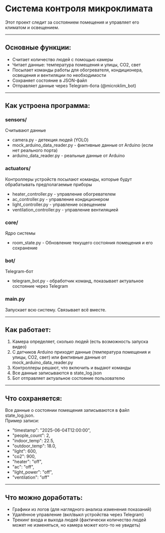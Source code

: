 # Cистема контроля микроклимата

Этот проект следит за состоянием помещения и управляет его климатом и освещением.

---


## Основные функции:
- Считает количество людей с помощью камеры
- Читает данные: температура помещения и улицы, CO2, свет
- Посылает команды работы для обогревателя, кондиционера, освещения и вентиляции по необходимости
- Сохраняет состояние в JSON-файл
- Отправляет данные через Telegram-бота (@microklim_bot)

---
## Как устроена программа:

### sensors/
Считывают данные

- camera.py - детекция людей (YOLO)
- mock_arduino_data_reader.py - фиктивные данные от Arduino (если нет реального порта)
- arduino_data_reader.py - реальные данные от Arduino 

### actuators/
Контроллеры устройств посылают команды, которые будут обрабатывать предполагаемые приборы 

- heater_controller.py - управление обогревателем
- ac_controller.py - управление кондиционером
- light_controller.py - управление освещением
- ventilation_controller.py - управление вентиляцией

### core/
Ядро системы

- room_state.py - Обновление текущего состояния помещения и его сохранение

### bot/
Telegram-бот

- telegram_bot.py - обработчик команд, показывает актуальное состояние через Telegram

### main.py
Запускает всю систему. Связывает всё вместе.

---

## Как работает:

1. Камера определяет, сколько людей (есть возможность запуска видео)
2. С датчиков Arduino приходят данные (температура помещения и улицы, CO2, свет) или фиктивные данные от mock_arduino_data_reader.py
3. Контроллеры решают, что включить и выдают команды
4. Все данные записываются в state_log.json
5. Бот отправляет актуальное состояние пользователю

---

## Что сохраняется:

Все данные о состоянии помещения записываются в файл state_log.json.  
Пример записи:

 
  - "timestamp": "2025-06-04T12:00:00",  
  - "people_count": 2,  
  - "indoor_temp": 22.5,  
  - "outdoor_temp": 18.0,  
  - "light": 600,  
  - "co2": 900,  
  - "heater": "off",  
  - "ac": "off",  
  - "light_power": "off",  
  - "ventilation": "off"  



---

## Что можно доработать:

- Графики из логов (для наглядного анализа изменения показаний)
- Удалённое управление (вкл/выкл устройства через Telegram)
- Трекинг входа и выхода людей (фактически количество людей может не изменяться, но камера может кого-то не увидеть) 